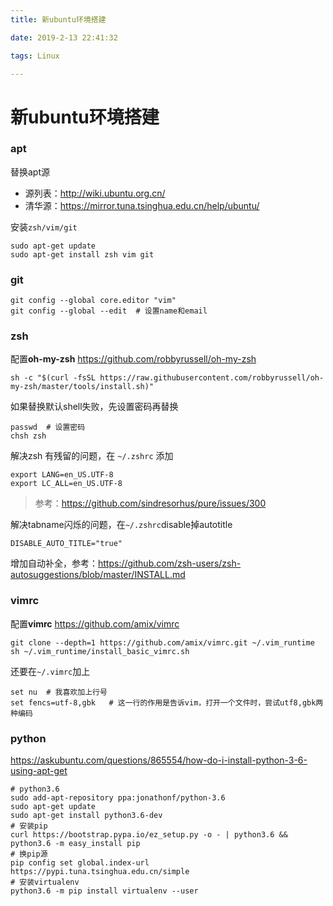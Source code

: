 ```yaml
---
title: 新ubuntu环境搭建

date: 2019-2-13 22:41:32

tags: Linux

---
```


# 新ubuntu环境搭建

### apt

替换apt源
*   源列表：http://wiki.ubuntu.org.cn/
*   清华源：https://mirror.tuna.tsinghua.edu.cn/help/ubuntu/

安装``zsh/vim/git``

```shell
sudo apt-get update
sudo apt-get install zsh vim git
```

### git

```
git config --global core.editor "vim"
git config --global --edit  # 设置name和email
```

<!--more-->


### zsh

配置**oh-my-zsh** https://github.com/robbyrussell/oh-my-zsh

```shell
sh -c "$(curl -fsSL https://raw.githubusercontent.com/robbyrussell/oh-my-zsh/master/tools/install.sh)"
```

如果替换默认shell失败，先设置密码再替换
```shell
passwd  # 设置密码
chsh zsh
```

解决zsh 有残留的问题，在 ``~/.zshrc`` 添加

```
export LANG=en_US.UTF-8
export LC_ALL=en_US.UTF-8
```

> 参考：https://github.com/sindresorhus/pure/issues/300

解决tabname闪烁的问题，在``~/.zshrc``disable掉autotitle
```
DISABLE_AUTO_TITLE="true"
```

增加自动补全，参考：https://github.com/zsh-users/zsh-autosuggestions/blob/master/INSTALL.md

### vimrc

配置**vimrc** https://github.com/amix/vimrc
```shell
git clone --depth=1 https://github.com/amix/vimrc.git ~/.vim_runtime
sh ~/.vim_runtime/install_basic_vimrc.sh
```

还要在``~/.vimrc``加上
```
set nu  # 我喜欢加上行号
set fencs=utf-8,gbk   # 这一行的作用是告诉vim，打开一个文件时，尝试utf8,gbk两种编码
```

### python

https://askubuntu.com/questions/865554/how-do-i-install-python-3-6-using-apt-get

```shell
# python3.6 
sudo add-apt-repository ppa:jonathonf/python-3.6
sudo apt-get update
sudo apt-get install python3.6-dev
# 安装pip
curl https://bootstrap.pypa.io/ez_setup.py -o - | python3.6 && python3.6 -m easy_install pip
# 换pip源
pip config set global.index-url https://pypi.tuna.tsinghua.edu.cn/simple
# 安装virtualenv
python3.6 -m pip install virtualenv --user
```
